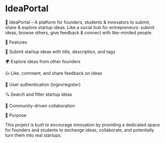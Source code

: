 # IdeaPortal
🚀 IdeaPortal – A platform for founders, students &amp; innovators to submit, share &amp; explore startup ideas. Like a social hub for entrepreneurs: submit ideas, browse others, give feedback &amp; connect with like-minded people.

🔑 Features

📝 Submit startup ideas with title, description, and tags

🌍 Explore ideas from other founders

👍 Like, comment, and share feedback on ideas

👤 User authentication (login/register)

🔍 Search and filter startup ideas

🤝 Community-driven collaboration

🎯 Purpose

This project is built to encourage innovation by providing a dedicated space for founders and students to exchange ideas, collaborate, and potentially turn them into real startups.
